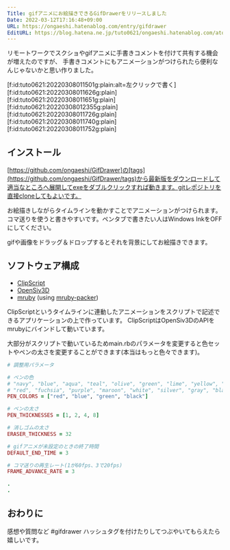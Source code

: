 ```yaml
---
Title: gifアニメにお絵描きできるGifDrawerをリリースしました
Date: 2022-03-12T17:16:48+09:00
URL: https://ongaeshi.hatenablog.com/entry/gifdrawer
EditURL: https://blog.hatena.ne.jp/tuto0621/ongaeshi.hatenablog.com/atom/entry/13574176438070580162
---
```


リモートワークでスクショやgifアニメに手書きコメントを付けて共有する機会が増えたのですが、
手書きコメントにもアニメーションがつけられたら便利なんじゃないかと思い作りました。

<div class="images-row mceNonEditable">[f:id:tuto0621:20220308011501g:plain:alt=左クリックで書く][f:id:tuto0621:20220308011626g:plain][f:id:tuto0621:20220308011651g:plain]</div>
<div class="images-row mceNonEditable">[f:id:tuto0621:20220308012355g:plain][f:id:tuto0621:20220308011726g:plain]</div>
<div class="images-row mceNonEditable">[f:id:tuto0621:20220308011740g:plain][f:id:tuto0621:20220308011752g:plain]</div>

## インストール
[https://github.com/ongaeshi/GifDrawer]の[tags](https://github.com/ongaeshi/GifDrawer/tags)から最新版をダウンロードして適当なところへ展開してexeをダブルクリックすれば動きます。gitレポジトリを直接cloneしてもよいです。

お絵描きしながらタイムラインを動かすことでアニメーションがつけられます。コマ送りを使うと書きやすいです。ペンタブで書きたい人はWindows InkをOFFにしてください。

gifや画像をドラッグ＆ドロップするとそれを背景にしてお絵描きできます。

## ソフトウェア構成
- [ClipScript](https://github.com/ongaeshi/ClipScript)
- [OpenSiv3D](https://github.com/Siv3D/OpenSiv3D)
- [mruby](https://github.com/mruby/mruby/) (using [mruby-packer](https://github.com/ongaeshi/mruby-packer))

ClipScriptというタイムラインに連動したアニメーションをスクリプトで記述できるアプリケーションの上で作っています。
ClipScriptはOpenSiv3DのAPIをmrubyにバインドして動いています。

大部分がスクリプトで動いているためmain.rbのパラメータを変更すると色セットやペンの太さを変更することができます(本当はもっと色々できます)。

```ruby
# 調整用パラメータ

# ペンの色
# "navy", "blue", "aqua", "teal", "olive", "green", "lime", "yellow", "orange"
# "red", "fuchsia", "purple", "maroon", "white", "silver", "gray", "black"
PEN_COLORS = ["red", "blue", "green", "black"]

# ペンの太さ
PEN_THICKNESSES = [1, 2, 4, 8]

# 消しゴムの太さ
ERASER_THICKNESS = 32

# gifアニメが未設定のときの終了時間
DEFAULT_END_TIME = 3

# コマ送りの再生レート(1が60fps、3で20fps)
FRAME_ADVANCE_RATE = 3

.
.
```

## おわりに
感想や質問など #gifdrawer ハッシュタグを付けたりしてつぶやいてもらえたら嬉しいです。

